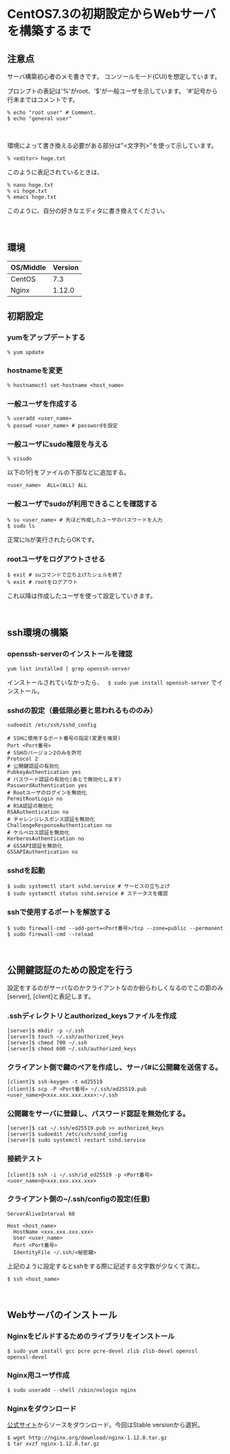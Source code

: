 # CentOS7.3の初期設定からWebサーバを構築するまで

## 注意点

サーバ構築初心者のメモ書きです。
コンソールモード(CUI)を想定しています。

プロンプトの表記は'%'がroot、'$'が一般ユーザを示しています。
'#'記号から行末まではコメントです。

```
% echo "root user" # Comment.
$ echo "general user"
```

<br>

環境によって書き換える必要がある部分は"<文字列>"を使って示しています。

```
% <editor> hoge.txt
```
このように表記されているときは、
```
% nano hoge.txt
% vi hoge.txt
% emacs hoge.txt
```
このように、自分の好きなエディタに書き換えてください。

<br>

## 環境

| OS/Middle | Version |
|:----------|:--------|
| CentOS    | 7.3     |
| Nginx     | 1.12.0  |

## 初期設定

### yumをアップデートする

```
% yum update
```

### hostnameを変更

```
% hostnamectl set-hostname <host_name>
```

### 一般ユーザを作成する

```
% useradd <user_name>
% passwd <user_name> # passwordを設定
```

### 一般ユーザにsudo権限を与える

```
% visudo
```

以下の1行をファイルの下部などに追加する。
```
<user_name>  ALL=(ALL) ALL
```

### 一般ユーザでsudoが利用できることを確認する
```
% su <user_name> # 先ほど作成したユーザのパスワードを入力
$ sudo ls
```
正常にlsが実行されたらOKです。

### rootユーザをログアウトさせる

```
$ exit # suコマンドで立ち上げたシェルを終了
% exit # rootをログアウト
```
これ以降は作成したユーザを使って設定していきます。

<br>

## ssh環境の構築

### openssh-serverのインストールを確認

```
yum list installed | grep openssh-server
```
インストールされていなかったら、
``` $ sudo yum install openssh-server```
でインストール。

### sshdの設定（最低限必要と思われるもののみ）
```sudoedit /etc/ssh/sshd_config```

```
# SSHに使用するポート番号の指定(変更を推奨)
Port <Port番号>
# SSHのバージョン2のみを許可
Protocol 2
# 公開鍵認証の有効化
PubkeyAuthentication yes
# パスワード認証の有効化(あとで無効化します)
PasswordAuthentication yes
# Rootユーザのログインを無効化
PermitRootLogin no
# RSA認証の無効化
RSAAuthentication no
# チャレンジレスポンス認証を無効化
ChallengeResponseAuthentication no
# ケルベロス認証を無効化
KerberosAuthentication no
# GSSAPI認証を無効化
GSSAPIAuthentication no
```

### sshdを起動
```
$ sudo systemctl start sshd.service # サービスの立ち上げ
$ sudo systemctl status sshd.service # ステータスを確認
```

### sshで使用するポートを解放する
```
$ sudo firewall-cmd --add-port=<Port番号>/tcp --zone=public --permanent
$ sudo firewall-cmd --reload
```

<br>

## 公開鍵認証のための設定を行う

設定をするのがサーバなのかクライアントなのか紛らわしくなるのでこの節のみ[server], [client]と表記します。

### .sshディレクトリとauthorized_keysファイルを作成
```
[server]$ mkdir -p ~/.ssh
[server]$ touch ~/.ssh/authorized_keys
[server]$ chmod 700 ~/.ssh
[server]$ chmod 600 ~/.ssh/authorized_keys
```

### クライアント側で鍵のペアを作成し、サーバ#に公開鍵を送信する。
```
[client]$ ssh-keygen -t ed25519
[client]$ scp -P <Port番号> ~/.ssh/ed25519.pub <user_name>@<xxx.xxx.xxx.xxx>:~/.ssh
```

### 公開鍵をサーバに登録し、パスワード認証を無効化する。
```
[server]$ cat ~/.ssh/ed25519.pub >> authorized_keys
[server]$ sudoedit /etc/ssh/sshd_config
[server]$ sudo systemctl restart sshd.service
```

### 接続テスト
```
[client]$ ssh -i ~/.ssh/id_ed25519 -p <Port番号> <user_name>@<xxx.xxx.xxx.xxx>
```

### クライアント側の~/.ssh/configの設定(任意)
```
ServerAliveInterval 60

Host <host_name>
  HostName <xxx.xxx.xxx.xxx>
  User <user_name>
  Port <Port番号>
  IdentityFile ~/.ssh/<秘密鍵>
```

上記のように設定するとsshをする際に記述する文字数が少なくて済む。
```
$ ssh <host_name>
```

<br>

## Webサーバのインストール

### Nginxをビルドするためのライブラリをインストール
```
$ sudo yum install gcc pcre pcre-devel zlib zlib-devel openssl openssl-devel
```

### Nginx用ユーザ作成
```
$ sudo useradd --shell /sbin/nologin nginx
```

### Nginxをダウンロード
[公式サイト](http://nginx.org/en/download.html)からソースをダウンロード。今回はStable versionから選択。
```
$ wget http://nginx.org/download/nginx-1.12.0.tar.gz
$ tar xvzf nginx-1.12.0.tar.gz
```
